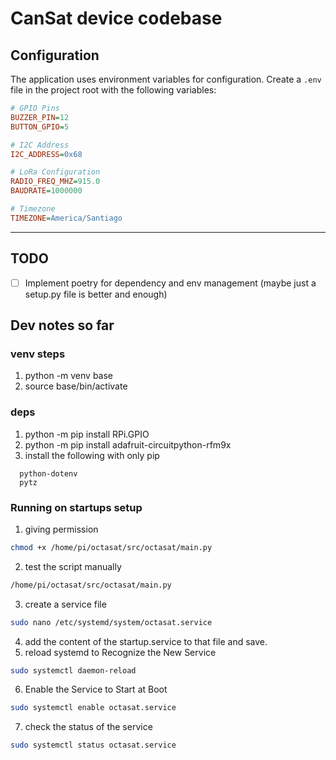 # CanSat device codebase

## Configuration

The application uses environment variables for configuration. Create a `.env` file in the project root with the following variables:

```ini
# GPIO Pins
BUZZER_PIN=12
BUTTON_GPIO=5

# I2C Address
I2C_ADDRESS=0x68

# LoRa Configuration
RADIO_FREQ_MHZ=915.0
BAUDRATE=1000000

# Timezone
TIMEZONE=America/Santiago
```

---

## TODO 

- [ ] Implement poetry for dependency and env management (maybe just a setup.py file is better and enough)


## Dev notes so far

### venv steps

1. python -m venv base 
2. source base/bin/activate


### deps

1. python -m pip install RPi.GPIO
2. python -m pip install adafruit-circuitpython-rfm9x
3. install the following with only pip

```
  python-dotenv
  pytz
```

### Running on startups setup

1. giving permission

  ```bash
  chmod +x /home/pi/octasat/src/octasat/main.py
  ```

2. test the script manually

  ```bash
  /home/pi/octasat/src/octasat/main.py
  ```

3. create a service file

  ```bash
  sudo nano /etc/systemd/system/octasat.service
  ```

4. add the content of the startup.service to that file and save.
5. reload systemd to Recognize the New Service
  
  ```bash
  sudo systemctl daemon-reload
  ```

6. Enable the Service to Start at Boot

  ```bash
  sudo systemctl enable octasat.service
  ```

7. check the status of the service

  ```bash
  sudo systemctl status octasat.service
  ```
